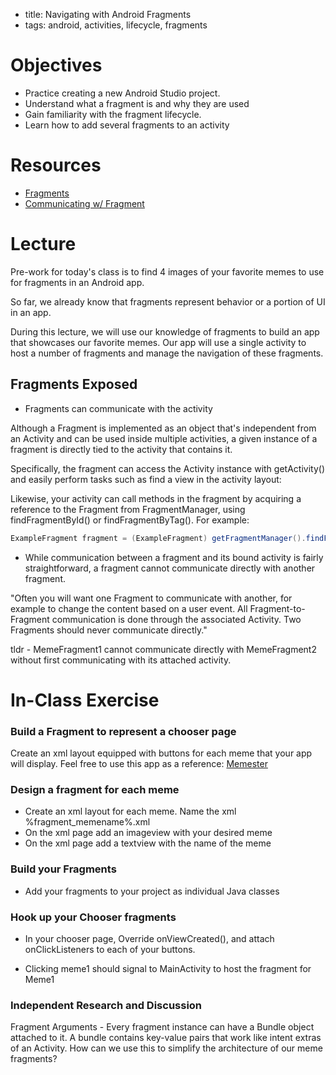 - title: Navigating with Android Fragments
- tags: android, activities, lifecycle, fragments

# Objectives

- Practice creating a new Android Studio project.
- Understand what a fragment is and why they are used
- Gain familiarity with the fragment lifecycle.
- Learn how to add several fragments to an activity

# Resources

- [Fragments](https://developer.android.com/guide/components/fragments.html)
- [Communicating w/ Fragment](https://developer.android.com/training/basics/fragments/communicating.html)

# Lecture
Pre-work for today's class is to find 4 images of your favorite memes to use for fragments in an Android app.

So far, we already know that fragments represent behavior or a portion of UI in an app.

During this lecture, we will use our knowledge of fragments to build an app that showcases our favorite memes. Our app will use a single activity to host a number of fragments and manage the navigation of these fragments.


## Fragments Exposed

- Fragments can communicate with the activity

Although a Fragment is implemented as an object that's independent from an Activity and can be used inside multiple activities, a given instance of a fragment is directly tied to the activity that contains it.

Specifically, the fragment can access the Activity instance with getActivity() and easily perform tasks such as find a view in the activity layout:

Likewise, your activity can call methods in the fragment by acquiring a reference to the Fragment from FragmentManager, using findFragmentById() or findFragmentByTag(). For example:

```java
ExampleFragment fragment = (ExampleFragment) getFragmentManager().findFragmentById(R.id.example_fragment);
```

- While communication between a fragment and its bound activity is fairly straightforward, a fragment cannot communicate directly with another fragment.

"Often you will want one Fragment to communicate with another, for example to change the content based on a user event. All Fragment-to-Fragment communication is done through the associated Activity. Two Fragments should never communicate directly."

tldr - MemeFragment1 cannot communicate directly with MemeFragment2 without first communicating with its attached activity.



# In-Class Exercise

### Build a Fragment to represent a chooser page
Create an xml layout equipped with buttons for each meme that your app will display. Feel free to use this app as a reference: [Memester](https://github.com/abassawo/Memester)


### Design a fragment for each meme
- Create an xml layout for each meme. Name the xml %fragment_memename%.xml
- On the xml page add an imageview with your desired meme
- On the xml page add a textview with the name of the meme

### Build your Fragments
- Add your fragments to your project as individual Java classes


### Hook up your Chooser fragments
- In your chooser page, Override onViewCreated(), and attach onClickListeners to each of your buttons.

- Clicking meme1 should signal to MainActivity to host the fragment for Meme1



### Independent Research and Discussion 

Fragment Arguments - Every fragment instance can have a Bundle object attached to it. A bundle contains key-value pairs that work like intent extras of an Activity. How can we use this to simplify the architecture of our meme fragments?
